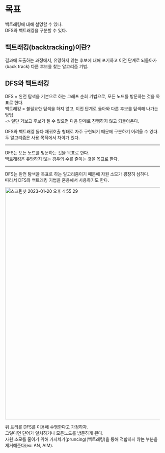 # 목표
백트래킹에 대해 설명할 수 있다.   
DFS와 백트래킹을 구분할 수 있다.   

## 백트래킹(backtracking)이란?
결과에 도출하는 과정에서, 유망하지 않는 후보에 대해 포기하고 이전 단계로 되돌아가 (back track) 다른 후보를 찾는 알고리즘 기법.   

## DFS와 백트래킹
DFS = 완전 탐색을 기본으로 하는 그래프 순회 기법으로, 모든 노드를 방문하는 것을 목표로 한다.   
백트래킹 = 불필요한 탐색을 하지 않고, 이전 단계로 돌아와 다른 후보를 탐색해 나가는 방법   
-> 일단 가보고 후보가 될 수 없으면 다음 단계로 진행하지 않고 되돌아온다.   
   
DFS와 백트래킹 둘다 재귀호출 형태로 자주 구현되기 때문에 구분하기 어려울 수 있다.   
두 알고리즘은 사용 목적에서 차이가 있다.   
   
***
DFS는 모든 노드를 방문하는 것을 목표로 한다.   
백트래킹은 유망하지 않는 경우의 수를 줄이는 것을 목표로 한다.   
***
   
DFS는 완전 탐색을 목표로 하는 알고리즘이기 때문에 자원 소모가 굉장히 심하다.   
따라서 DFS와 백트래킹 기법을 혼용해서 사용하기도 한다.   
   
<img width="753" alt="스크린샷 2023-01-20 오후 4 55 29" src="https://user-images.githubusercontent.com/60501045/213644880-ca6c3124-1ff4-4592-9ff2-c2a9df9b9876.png">   
   
위 트리를 DFS를 이용해 수행한다고 가정하자.   
그렇다면 단어가 일치하거나 모든노드를 방문하게 된다.   
자원 소모를 줄이기 위해 가지치기(pruncing)(백트래킹)을 통해 적합하지 않는 부분을 제거해준다(ex: AN, AIM).   
   
